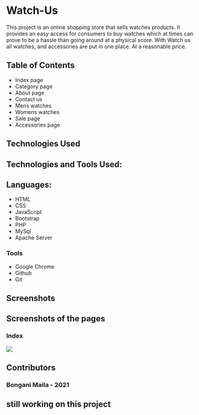# Watch-Us

This project is an online shopping store that sells watches products. 
It provides an easy access for consumers to buy watches which at times can prove to be a hassle than going around at a physical score. With Watch us all watches, and accessories  are put in one place. At a reasonable price. 

## Table of Contents

- Index page
- Category page
- About page
- Contact us
- Mens watches
- Womens watches
- Sale page
- Accessories page



## Technologies Used

## Technologies and Tools Used:

## Languages:

- HTML
- CSS
- JavaScript
- Bootstrap
- PHP
- MySql
- Apache Server



### Tools

- Google Chrome
- Github
- Git


## Screenshots
## Screenshots of the pages

### Index
![](https://github.com/BonganiMaila/)



## Contributors

### Bongani Maila - 2021
## still working on this project
